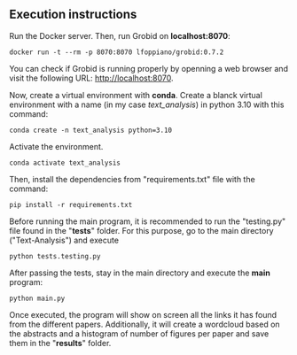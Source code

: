 ## Execution instructions
Run the Docker server. Then, run Grobid on **localhost:8070**:

```
docker run -t --rm -p 8070:8070 lfoppiano/grobid:0.7.2
```

You can check if Grobid is running properly by openning a web browser and visit the following URL: [http://localhost:8070](http://localhost:8070).

Now, create a virtual environment with **conda**. Create a blanck virtual environment with a name (in my case *text_analysis*) in python 3.10 with this command:

```
conda create -n text_analysis python=3.10
```

Activate the environment.

```
conda activate text_analysis
```

Then, install the dependencies from "requirements.txt" file with the command:

```
pip install -r requirements.txt
```

    
Before running the main program, it is recommended to run the "testing.py" file found in the "**tests**" folder. 
For this purpose, go to the main directory ("Text-Analysis") and execute

```
python tests.testing.py
```
    
After passing the tests, stay in the main directory and execute the **main** program:

```
python main.py
```

Once executed, the program will show on screen all the links it has found from the different papers. Additionally, it will create a wordcloud based on the abstracts and a histogram of number of figures per paper and save them in the "**results**" folder.
